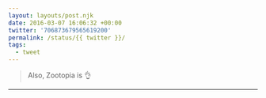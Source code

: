 ```yaml
---
layout: layouts/post.njk
date: 2016-03-07 16:06:32 +00:00
twitter: '706873679565619200'
permalink: /status/{{ twitter }}/
tags: 
  - tweet
---
```


> Also, Zootopia is 👌

---
